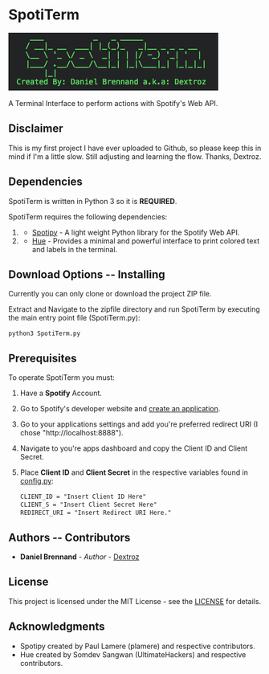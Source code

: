 # SpotiTerm
![SpotiTerm](spotiterm.png)

A Terminal Interface to perform actions with Spotify's Web API.

## Disclaimer
This is my first project I have ever uploaded to Github, so please keep this in mind if I'm a little slow. Still adjusting and learning the flow. Thanks, Dextroz.

## Dependencies
SpotiTerm is written in Python 3 so it is **REQUIRED**.

SpotiTerm requires the following dependencies:
  1. * [Spotipy](https://github.com/plamere/spotipy) - A light weight Python library for the Spotify Web API.
  2. * [Hue](https://github.com/UltimateHackers/hue) - Provides a minimal and powerful interface to print colored text and labels in the terminal.

## Download Options -- Installing
Currently you can only clone or download the project ZIP file.

Extract and Navigate to the zipfile directory and run SpotiTerm by executing the main entry point file (SpotiTerm.py):
  ```
  python3 SpotiTerm.py
  ```

## Prerequisites
To operate SpotiTerm you must:
  
  1. Have a **Spotify** Account.

  1. Go to Spotify's developer website and [create an application](https://beta.developer.spotify.com/dashboard/login). 
  
  2. Go to your applications settings and add you're preferred redirect URI (I chose "http://localhost:8888").
  
  3. Navigate to you're apps dashboard and copy the Client ID and Client Secret.
  
  4. Place **Client ID** and **Client Secret** in the respective variables found in [config.py](config.py):
      ```
      CLIENT_ID = "Insert Client ID Here"
      CLIENT_S = "Insert Client Secret Here"
      REDIRECT_URI = "Insert Redirect URI Here."
      ```
## Authors -- Contributors

* **Daniel Brennand** - *Author* - [Dextroz](https://github.com/Dextroz)

## License

This project is licensed under the MIT License - see the [LICENSE](LICENSE) for details.

## Acknowledgments

* Spotipy created by Paul Lamere (plamere) and respective contributors.
* Hue created by Somdev Sangwan (UltimateHackers) and respective contributors.
